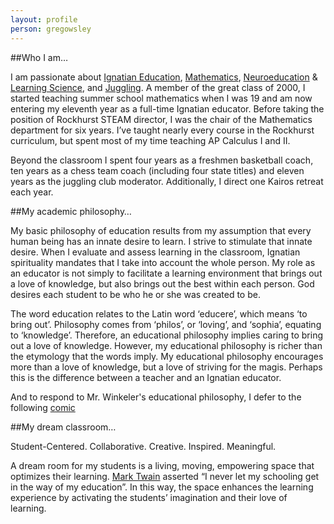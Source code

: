 ```yaml
---
layout: profile
person: gregowsley
---
```

##Who I am…

I am passionate about [Ignatian Education](http://www.jesuitschoolsnetwork.org/), [Mathematics](http://www.ted.com/talks/dan_meyer_math_curriculum_makeover?language=en), [Neuroeducation](https://en.wikipedia.org/wiki/Educational_neuroscience) & [Learning Science](https://en.wikipedia.org/wiki/Learning_sciences), and [Juggling](https://www.youtube.com/watch?v=YB_sfnwbgvk). A member of the great class of 2000, I started teaching summer school mathematics when I was 19 and am now entering my eleventh year as a full-time Ignatian educator. Before taking the position of Rockhurst STEAM director, I was the chair of the Mathematics department for six years. I’ve taught nearly every course in the Rockhurst curriculum, but spent most of my time teaching AP Calculus I and II.  

Beyond the classroom I spent four years as a freshmen basketball coach, ten years as a chess team coach (including four state titles) and eleven years as the juggling club moderator.  Additionally, I direct one Kairos retreat each year. 

##My academic philosophy…

My basic philosophy of education results from my assumption that every human being has an innate desire to learn.  I strive to stimulate that innate desire. When I evaluate and assess learning in the classroom, Ignatian spirituality mandates that I take into account the whole person. My role as an educator is not simply to facilitate a learning environment that brings out a love of knowledge, but also brings out the best within each person.  God desires each student to be who he or she was created to be.

The word education relates to the Latin word ‘educere’, which means ‘to bring out’.  Philosophy comes from ‘philos’, or ‘loving’, and ‘sophia’, equating to ‘knowledge’.  Therefore, an educational philosophy implies caring to bring out a love of knowledge. However, my educational philosophy is richer than the etymology that the words imply. My educational philosophy encourages more than a love of knowledge, but a love of striving for the magis. Perhaps this is the difference between a teacher and an Ignatian educator. 

And to respond to Mr. Winkeler's educational philosophy, I defer to the following [comic](https://xkcd.com/435/)

##My dream classroom…

Student-Centered. Collaborative. Creative. Inspired. Meaningful.

A dream room for my students is a living, moving, empowering space that optimizes their learning. [Mark Twain](http://www.goodreads.com/quotes/1427-i-have-never-let-my-schooling-interfere-with-my-education) asserted “I never let my schooling get in the way of my education”.  In this way, the space enhances the learning experience by activating the students’ imagination and their love of learning.


